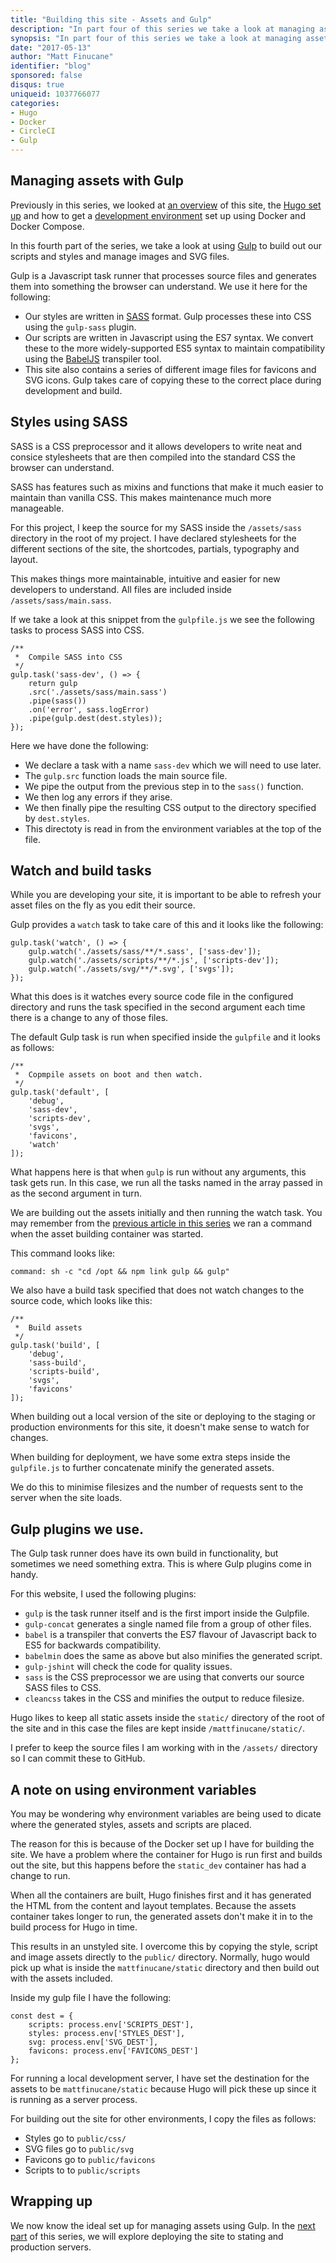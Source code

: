 ```yaml
---
title: "Building this site - Assets and Gulp"
description: "In part four of this series we take a look at managing assets with Gulp."
synopsis: "In part four of this series we take a look at managing assets with Gulp."
date: "2017-05-13"
author: "Matt Finucane"
identifier: "blog"
sponsored: false
disqus: true
uniqueid: 1037766077
categories:
- Hugo
- Docker
- CircleCI
- Gulp
---
```


## Managing assets with Gulp
Previously in this series, we looked at [an overview](/blog/building-this-site) of this site, the [Hugo set up](/blog/hugo-setup) and how to get a [development environment](/blog/hugo-docker-setup) set up using Docker and Docker Compose.

In this fourth part of the series, we take a look at using [Gulp](http://gulpjs.com/) to build out our scripts and styles and manage images and SVG files.

Gulp is a Javascript task runner that processes source files and generates them into something the browser can understand. We use it here for the following:

- Our styles are written in [SASS](http://sass-lang.com/) format. Gulp processes these into CSS using the `gulp-sass` plugin.
- Our scripts are written in Javascript using the ES7 syntax. We convert these to the more widely-supported ES5 syntax to maintain compatibility using the [BabelJS](https://babeljs.io) transpiler tool.
- This site also contains a series of different image files for favicons and SVG icons. Gulp takes care of copying these to the correct place during development and build.

## Styles using SASS
SASS is a CSS preprocessor and it allows developers to write neat and consice stylesheets that are then compiled into the standard CSS the browser can understand. 

SASS has features such as mixins and functions that make it much easier to maintain than vanilla CSS. This makes maintenance much more manageable.

For this project, I keep the source for my SASS inside the `/assets/sass` directory in the root of my project. I have declared stylesheets for the different sections of the site, the shortcodes, partials, typography and layout.

This makes things more maintainable, intuitive and easier for new developers to understand. All files are included inside `/assets/sass/main.sass`.

If we take a look at this snippet from the `gulpfile.js` we see the following tasks to process SASS into CSS.

```
/**
 *	Compile SASS into CSS
 */
gulp.task('sass-dev', () => {
	return gulp
	.src('./assets/sass/main.sass')
	.pipe(sass())
	.on('error', sass.logError)
	.pipe(gulp.dest(dest.styles));
});
```

Here we have done the following:

- We declare a task with a name `sass-dev` which we will need to use later.
- The `gulp.src` function loads the main source file.
- We pipe the output from the previous step in to the `sass()` function.
- We then log any errors if they arise.
- We then finally pipe the resulting CSS output to the directory specified by `dest.styles`. 
- This directoty is read in from the environment variables at the top of the file.

## Watch and build tasks
While you are developing your site, it is important to be able to refresh your asset files on the fly as you edit their source. 

Gulp provides a `watch` task to take care of this and it looks like the following:

```
gulp.task('watch', () => {
	gulp.watch('./assets/sass/**/*.sass', ['sass-dev']);
	gulp.watch('./assets/scripts/**/*.js', ['scripts-dev']);
	gulp.watch('./assets/svg/**/*.svg', ['svgs']);
});
```

What this does is it watches every source code file in the configured directory and runs the task specified in the second argument each time there is a change to any of those files.

The default Gulp task is run when specified inside the `gulpfile` and it looks as follows:

```
/**
 *	Copmpile assets on boot and then watch.
 */
gulp.task('default', [
	'debug',
	'sass-dev',
	'scripts-dev',
	'svgs',
	'favicons',
	'watch'
]);
```

What happens here is that when `gulp` is run without any arguments, this task gets run. In this case, we run all the tasks named in the array passed in as the second argument in turn.

We are building out the assets initially and then running the watch task. You may remember from the [previous article in this series](/blog/hugo-docker-setup) we ran a command when the asset building container was started. 

This command looks like: 
```
command: sh -c "cd /opt && npm link gulp && gulp"
```

We also have a build task specified that does not watch changes to the source code, which looks like this:

```
/**
 *	Build assets
 */
gulp.task('build', [
	'debug',
	'sass-build',
	'scripts-build',
	'svgs',
	'favicons'
]);
```

When building out a local version of the site or deploying to the staging or production environments for this site, it doesn't make sense to watch for changes.

When building for deployment, we have some extra steps inside the `gulpfile.js` to further concatenate minify the generated assets. 

We do this to minimise filesizes and the number of requests sent to the server when the site loads.

## Gulp plugins we use.

The Gulp task runner does have its own build in functionality, but sometimes we need something extra. This is where Gulp plugins come in handy. 

For this website, I used the following plugins:

- `gulp` is the task runner itself and is the first import inside the Gulpfile.
- `gulp-concat` generates a single named file from a group of other files.
- `babel` is a transpiler that converts the ES7 flavour of Javascript back to ES5 for backwards compatibility.
- `babelmin` does the same as above but also minifies the generated script.
- `gulp-jshint` will check the code for quality issues.
- `sass` is the CSS preprocessor we are using that converts our source SASS files to CSS.
- `cleancss` takes in the CSS and minifies the output to reduce filesize.

Hugo likes to keep all static assets inside the `static/` directory of the root of the site and in this case the files are kept inside `/mattfinucane/static/`.

I prefer to keep the source files I am working with in the `/assets/` directory so I can commit these to GitHub.

## A note on using environment variables
You may be wondering why environment variables are being used to dicate where the generated styles, assets and scripts are placed. 

The reason for this is because of the Docker set up I have for building the site. We have a problem where the container for Hugo is run first and builds out the site, but this happens before the `static_dev` container has had a change to run.

When all the containers are built, Hugo finishes first and it has generated the HTML from the content and layout templates. Because the assets container takes longer to run, the generated assets don't make it in to the build process for Hugo in time. 

This results in an unstyled site. I overcome this by copying the style, script and image assets directly to the `public/` directory. Normally, hugo would pick up what is inside the `mattfinucane/static` directory and then build out with the assets included.

Inside my gulp file I have the following:

```
const dest = {
	scripts: process.env['SCRIPTS_DEST'],
	styles: process.env['STYLES_DEST'],
	svg: process.env['SVG_DEST'],
	favicons: process.env['FAVICONS_DEST']
};
```

For running a local development server, I have set the destination for the assets to be `mattfinucane/static` because Hugo will pick these up since it is running as a server process.

For building out the site for other environments, I copy the files as follows:

- Styles go to `public/css/`
- SVG files go to `public/svg` 
- Favicons go to `public/favicons`
- Scripts to to `public/scripts`

## Wrapping up
We now know the ideal set up for managing assets using Gulp. In the [next part](/blog/hugo-deployment) of this series, we will explore deploying the site to stating and production servers.

